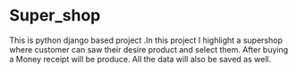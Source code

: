 # Super_shop
This is python django based project .In this project I highlight a supershop where customer can saw their desire product and select them. After buying  a Money receipt will be produce. All the data will also be saved as well. 
